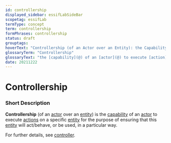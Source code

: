 ```yaml
---
id: controllership
displayed_sidebar: essifLabSideBar
scopetag: essifLab
termType: concept
term: controllership
formPhrases: controllership
status: draft
grouptags:
hoverText: "Controllership (of an Actor over an Entity): the Capability  of an Actor to execute actions on that Entity for the purpose of ensuring that the Entity will act/behave, or be used, in a particular way."
glossaryTerm: "Controllership"
glossaryText: "the [capability](@) of an [actor](@) to execute [action](@) on a specific [entity](@) for the purpose of ensuring that this [entity](@) will act/behave, or be used, in a particular way."
date: 20211222
---
```


# Controllership

### Short Description

**Controllership** (of an [actor](@) over an [entity](@)) is the [capability](@) of an [actor](@) to execute [actions](@) on a specific [entity](@) for the purpose of ensuring that this [entity](@) will act/behave, or be used, in a particular way.

For further details, see [controller](@).